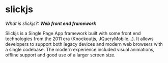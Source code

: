 # slickjs

*What is slickjs?:* ***Web front end framework***  

Slickjs is a Single Page App framework built with some front end technologies from the 2011 era (Knockoutjs, JQueryMobile...). It allows developers to support both legacy devices and modern web browsers with a single codebase. The modern experience included visual animations, offline support and good use of a larger screen size.